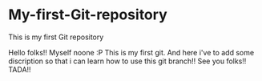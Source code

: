 # My-first-Git-repository
This is my first Git repository

Hello folks!!
Myself noone :P
This is my first git. And here i've to add some discription so that i can learn how to 
use this git branch!!
See you folks!!
TADA!!

